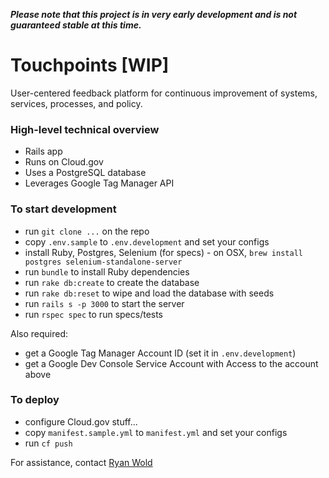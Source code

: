 _**Please note that this project is in very early development and is not guaranteed stable at this time.**_

# Touchpoints [WIP]

User-centered feedback platform for continuous improvement of systems, services, processes, and policy.

### High-level technical overview

* Rails app
* Runs on Cloud.gov
* Uses a PostgreSQL database
* Leverages Google Tag Manager API

### To start development

* run `git clone ...` on the repo
* copy `.env.sample` to `.env.development` and set your configs
* install Ruby, Postgres, Selenium (for specs) - on OSX, `brew install postgres selenium-standalone-server`
* run `bundle` to install Ruby dependencies
* run `rake db:create` to create the database
* run `rake db:reset` to wipe and load the database with seeds
* run `rails s -p 3000` to start the server
* run `rspec spec` to run specs/tests

Also required:

* get a Google Tag Manager Account ID (set it in `.env.development`)
* get a Google Dev Console Service Account with Access to the account above

### To deploy

* configure Cloud.gov stuff...
* copy `manifest.sample.yml` to `manifest.yml` and set your configs
* run `cf push`

For assistance, contact [Ryan Wold](mailto:ryan.wold@gsa.gov)
